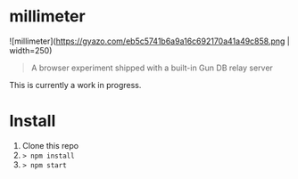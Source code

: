 # millimeter

![millimeter](https://gyazo.com/eb5c5741b6a9a16c692170a41a49c858.png | width=250)

> A browser experiment shipped with a built-in Gun DB relay server

This is currently a work in progress.

# Install
1. Clone this repo
2. `> npm install`
3. `> npm start`
